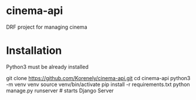 # cinema-api

DRF project for managing cinema

# Installation

Python3 must be already installed

git clone https://github.com/Korenely/cinema-api.git
cd cinema-api
python3 -m venv venv
source venv/bin/activate
pip install -r requirements.txt
python manage.py runserver # starts Django Server
